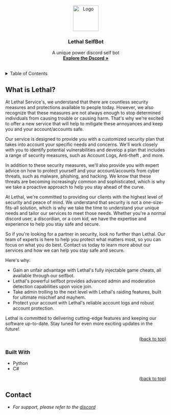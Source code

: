 <a name="readme-top"></a>


<!-- PROJECT LOGO -->
<br />
<div align="center">
  <a href="https://github.com/othneildrew/Best-README-Template">
    <img src="https://cdn.discordapp.com/attachments/1045896845785829385/1051985021625434153/Untitled_Artwork.png" alt="Logo" width="80" height="80">
  </a>

  <h3 align="center">Lethal SelfBot</h3>

  <p align="center">
    A unique power discord self bot
    <br />
    <a href="https://discord.gg/lethals"><strong>Explore the Dscord »</strong></a>
    <br />
    <br />
  </p>
</div>


<!-- TABLE OF CONTENTS -->
<details>
  <summary>Table of Contents</summary>
  <ol>
    <li>
      <a href="#about-the-project">About The Project</a>
      <ul>
        <li><a href="#built-with">Built With</a></li>
      </ul>
    </li>
  </ol>
</details>

<!-- ABOUT THE PROJECT -->
## What is Lethal?

At Lethal Service's, we understand that there are countless security measures and protections available to people today. However, we also recognize that these measures are not always enough to stop determined individuals from causing trouble or causing harm. That's why we're excited to offer a new service that will help to mitigate these annoyances and keep you and your account/accounts safe.

Our service is designed to provide you with a customized security plan that takes into account your specific needs and concerns. We'll work closely with you to identify potential vulnerabilities and develop a plan that includes a range of security measures, such as Account Logs, Anti-theft , and more.

In addition to these security measures, we'll also provide you with expert advice on how to protect yourself and your account/accounts from cyber threats, such as malware, phishing, and hacking. We know that these threats are becoming increasingly common and sophisticated, which is why we take a proactive approach to help you stay ahead of the curve.

At Lethal, we're committed to providing our clients with the highest level of security and peace of mind. We understand that security is not a one-size-fits-all solution, which is why we take the time to understand your unique needs and tailor our services to meet those needs. Whether you're a normal discord user, a discordian, or a com kid, we have the expertise and experience to help you stay safe and secure.

So if you're looking for a partner in security, look no further than Lethal. Our team of experts is here to help you protect what matters most, so you can focus on what you do best. Contact us today to learn more about our services and how we can help you stay safe and secure.

Here's why:
* Gain an unfair advantage with Lethal's fully injectable game cheats, all available through our selfbot.
* Lethal's powerful selfbot provides advanced admin and moderation detection capabilities upon voice join.
* Take admin trolling to the next level with Lethal's raiding features, built for ultimate mischief and mayhem.
* Protect your account with Lethal's reliable account logs and robust account protection.

Lethal is committed to delivering cutting-edge features and keeping our software up-to-date. Stay tuned for even more exciting updates in the future!


<p align="right">(<a href="#readme-top">back to top</a>)</p>


### Built With

* Python
* C#

<p align="right">(<a href="#readme-top">back to top</a>)</p>

<!-- CONTACT -->
## Contact

* _For support, please refer to the [discord](https://discord.gg/lethals)_
